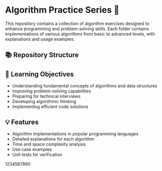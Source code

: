 # Algorithm Practice Series 🚀
This repository contains a collection of algorithm exercises designed to enhance programming and problem-solving skills. Each folder contains implementations of various algorithms from basic to advanced levels, with explanations and usage examples.
## 📚 Repository Structure

## 🎯 Learning Objectives

- Understanding fundamental concepts of algorithms and data structures
- Improving problem-solving capabilities
- Preparing for technical interviews
- Developing algorithmic thinking
- Implementing efficient code solutions

## 💡 Features

- Algorithm implementations in popular programming languages
- Detailed explanations for each algorithm
- Time and space complexity analysis
- Use case examples
- Unit tests for verification

1234567890
